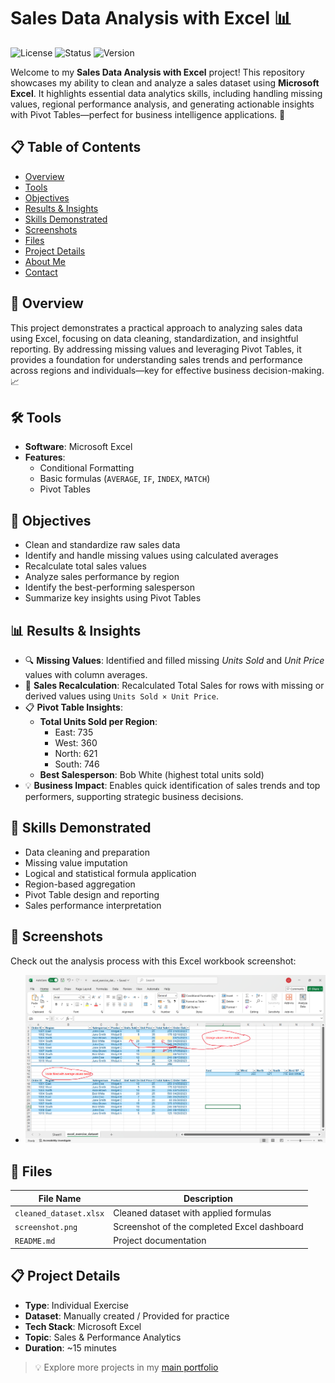 # Sales Data Analysis with Excel 📊

![License](https://img.shields.io/badge/license-MIT-blue.svg)
![Status](https://img.shields.io/badge/status-completed-brightgreen.svg)
![Version](https://img.shields.io/badge/version-1.0.0-blue.svg)

Welcome to my **Sales Data Analysis with Excel** project! This repository showcases my ability to clean and analyze a sales dataset using **Microsoft Excel**. It highlights essential data analytics skills, including handling missing values, regional performance analysis, and generating actionable insights with Pivot Tables—perfect for business intelligence applications. 🚀

## 📋 Table of Contents
- [Overview](#overview)
- [Tools](#tools)
- [Objectives](#objectives)
- [Results & Insights](#results--insights)
- [Skills Demonstrated](#skills-demonstrated)
- [Screenshots](#screenshots)
- [Files](#files)
- [Project Details](#project-details)
- [About Me](#about-me)
- [Contact](#contact)

## 🌟 Overview
This project demonstrates a practical approach to analyzing sales data using Excel, focusing on data cleaning, standardization, and insightful reporting. By addressing missing values and leveraging Pivot Tables, it provides a foundation for understanding sales trends and performance across regions and individuals—key for effective business decision-making. 📈

## 🛠️ Tools
- **Software**: Microsoft Excel
- **Features**:
  - Conditional Formatting
  - Basic formulas (`AVERAGE`, `IF`, `INDEX`, `MATCH`)
  - Pivot Tables

## 🎯 Objectives
- Clean and standardize raw sales data
- Identify and handle missing values using calculated averages
- Recalculate total sales values
- Analyze sales performance by region
- Identify the best-performing salesperson
- Summarize key insights using Pivot Tables

## 📊 Results & Insights
- 🔍 **Missing Values**: Identified and filled missing *Units Sold* and *Unit Price* values with column averages.
- 🔄 **Sales Recalculation**: Recalculated Total Sales for rows with missing or derived values using `Units Sold × Unit Price`.
- 📋 **Pivot Table Insights**:
  - **Total Units Sold per Region**:
    - East: 735
    - West: 360
    - North: 621
    - South: 746
  - **Best Salesperson**: Bob White (highest total units sold)
- 💡 **Business Impact**: Enables quick identification of sales trends and top performers, supporting strategic business decisions.

## 🧠 Skills Demonstrated
- Data cleaning and preparation
- Missing value imputation
- Logical and statistical formula application
- Region-based aggregation
- Pivot Table design and reporting
- Sales performance interpretation

## 📸 Screenshots
Check out the analysis process with this Excel workbook screenshot:

- ![Excel Analysis Overview](./screenshot.png)

## 📂 Files
| File Name             | Description                                     |
|-----------------------|-------------------------------------------------|
| `cleaned_dataset.xlsx` | Cleaned dataset with applied formulas           |
| `screenshot.png`      | Screenshot of the completed Excel dashboard     |
| `README.md`           | Project documentation                           |

## 📋 Project Details
- **Type**: Individual Exercise
- **Dataset**: Manually created / Provided for practice
- **Tech Stack**: Microsoft Excel
- **Topic**: Sales & Performance Analytics
- **Duration**: ~15 minutes

> 💡 Explore more projects in my [main portfolio](https://github.com/Lehlohonolo-Saohatse/data-analytics-portfolio)
